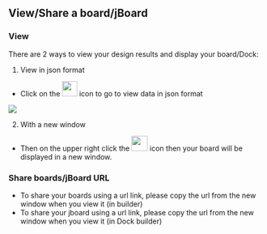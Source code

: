 ## View/Share a board/jBoard
### View
There are 2 ways to view your design results and display your board/Dock: 
1. View in json format
* Click on the <img src="https://i.imgur.com/9f04Grd.png" width=30 height=30> icon to go to view data in json format 

![](https://i.imgur.com/Gn6Yfhy.png)

2. With a new window
* Then on the upper right click the <img src="https://i.imgur.com/PeKirIV.png" width=32 height=30> icon then your board will be displayed in a new window. 
### Share boards/jBoard URL
  * To share your boards using a url link, please copy the url from the new window when you view it (in builder)
  * To share your jboard using a url link, please copy the url from the new window when you view it (in Dock builder)

